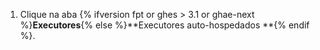 1. Clique na aba {% ifversion fpt or ghes > 3.1 or ghae-next %}**Executores**{% else %}**Executores auto-hospedados **{% endif %}.
